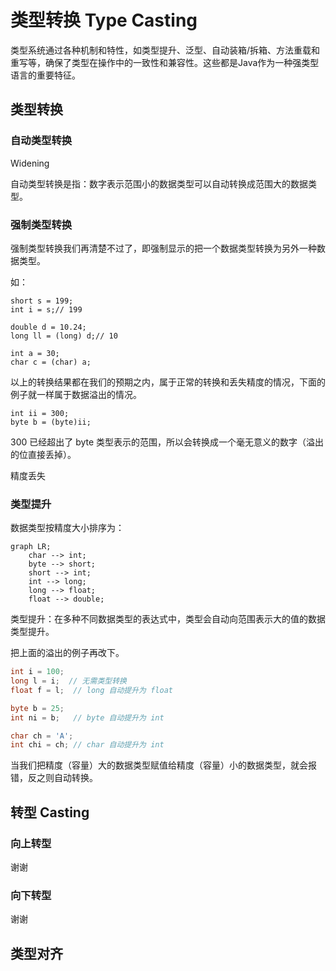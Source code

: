 # 类型转换 Type Casting

类型系统通过各种机制和特性，如类型提升、泛型、自动装箱/拆箱、方法重载和重写等，确保了类型在操作中的一致性和兼容性。这些都是Java作为一种强类型语言的重要特征。

## 类型转换

### 自动类型转换

Widening

自动类型转换是指：数字表示范围小的数据类型可以自动转换成范围大的数据类型。

### 强制类型转换

强制类型转换我们再清楚不过了，即强制显示的把一个数据类型转换为另外一种数据类型。

如：

```text
short s = 199;
int i = s;// 199

double d = 10.24;
long ll = (long) d;// 10

int a = 30;
char c = (char) a;
```

以上的转换结果都在我们的预期之内，属于正常的转换和丢失精度的情况，下面的例子就一样属于数据溢出的情况。

```text
int ii = 300;
byte b = (byte)ii;
```

300 已经超出了 byte 类型表示的范围，所以会转换成一个毫无意义的数字（溢出的位直接丢掉）。

精度丢失

### 类型提升

数据类型按精度大小排序为：

```mermaid
graph LR;
    char --> int;
    byte --> short;
    short --> int;
    int --> long;
    long --> float;
    float --> double;
```

类型提升：在多种不同数据类型的表达式中，类型会自动向范围表示大的值的数据类型提升。

把上面的溢出的例子再改下。

```java
int i = 100;    
long l = i;  // 无需类型转换
float f = l;  // long 自动提升为 float

byte b = 25;
int ni = b;   // byte 自动提升为 int

char ch = 'A';
int chi = ch; // char 自动提升为 int
```

当我们把精度（容量）大的数据类型赋值给精度（容量）小的数据类型，就会报错，反之则自动转换。

## 转型 Casting

### 向上转型

谢谢

### 向下转型

谢谢

## 类型对齐

